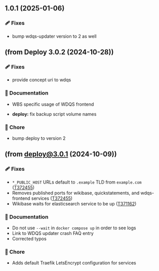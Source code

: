 ## 1.0.1 (2025-01-06)


### 🩹 Fixes

- bump wdqs-updater version to 2 as well

## (from Deploy 3.0.2 (2024-10-28))


### 🩹 Fixes

- provide concept uri to wdqs


### 📖 Documentation

- WBS specific usage of WDQS frontend

- **deploy:** fix backup script volume names


### 🏡 Chore

- bump deploy to version 2

## (from **deploy@3.0.1** (2024-10-09))

### 🩹 Fixes

- `*_PUBLIC_HOST` URLs default to `.example` TLD from `example.com` ([T372455](https://phabricator.wikimedia.org/T372455))
- Removes published ports for wikibase, quickstatements, and wdqs-frontend services ([T372455](https://phabricator.wikimedia.org/T372455))
- Wikibase waits for elasticsearch service to be up ([T371162](https://phabricator.wikimedia.org/T371162))

### 📖 Documentation

- Do not use `--wait` in `docker compose up` in order to see logs
- Link to WDQS updater crash FAQ entry
- Corrected typos

### 🏡 Chore

- Adds default Traefik LetsEncrypt configuration for services
